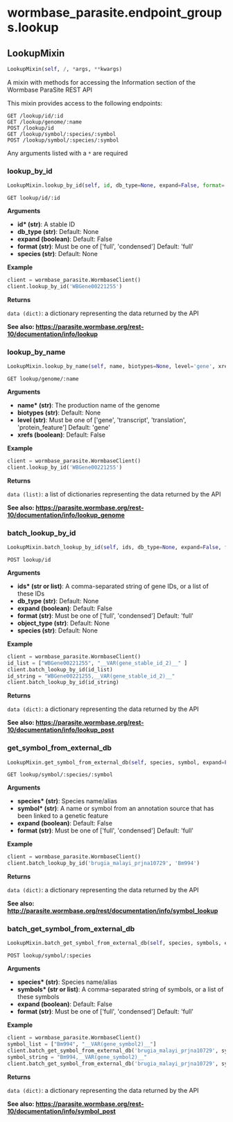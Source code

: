 <h1 id="wormbase_parasite.endpoint_groups.lookup">wormbase_parasite.endpoint_groups.lookup</h1>


<h2 id="wormbase_parasite.endpoint_groups.lookup.LookupMixin">LookupMixin</h2>

```python
LookupMixin(self, /, *args, **kwargs)
```
A mixin with methods for accessing the Information section of the Wormbase ParaSite REST API

This mixin provides access to the following endpoints:

```
GET /lookup/id/:id
GET /lookup/genome/:name
POST /lookup/id
GET /lookup/symbol/:species/:symbol
POST /lookup/symbol/:species/:symbol
```

Any arguments listed with a `*` are required


<h3 id="wormbase_parasite.endpoint_groups.lookup.LookupMixin.lookup_by_id">lookup_by_id</h3>

```python
LookupMixin.lookup_by_id(self, id, db_type=None, expand=False, format='full', species=None)
```
`GET lookup/id/:id`

__Arguments__

- __id* (str)__: A stable ID
- __db_type (str)__: Default: None
- __expand (boolean)__: Default: False
- __format (str)__: Must be one of ['full', 'condensed'] Default: 'full'
- __species (str)__: Default: None

__Example__

```python
client = wormbase_parasite.WormbaseClient()
client.lookup_by_id('WBGene00221255')
```

__Returns__

`data (dict)`: a dictionary representing the data returned by the API

__See also: https://parasite.wormbase.org/rest-10/documentation/info/lookup__



<h3 id="wormbase_parasite.endpoint_groups.lookup.LookupMixin.lookup_by_name">lookup_by_name</h3>

```python
LookupMixin.lookup_by_name(self, name, biotypes=None, level='gene', xrefs=False)
```
`GET lookup/genome/:name`

__Arguments__

- __name* (str)__: The production name of the genome
- __biotypes (str)__: Default: None
- __level (str)__: Must be one of ['gene', 'transcript', 'translation', 'protein_feature'] Default: 'gene'
- __xrefs (boolean)__: Default: False

__Example__

```python
client = wormbase_parasite.WormbaseClient()
client.lookup_by_id('WBGene00221255')
```

__Returns__

`data (list)`: a list of dictionaries representing the data returned by the API

__See also: https://parasite.wormbase.org/rest-10/documentation/info/lookup_genome__



<h3 id="wormbase_parasite.endpoint_groups.lookup.LookupMixin.batch_lookup_by_id">batch_lookup_by_id</h3>

```python
LookupMixin.batch_lookup_by_id(self, ids, db_type=None, expand=False, format='full', object_type=None, species=None)
```
`POST lookup/id`

__Arguments__

- __ids* (str or list)__: A comma-separated string of gene IDs, or a list of these IDs
- __db_type (str)__: Default: None
- __expand (boolean)__: Default: False
- __format (str)__: Must be one of ['full', 'condensed'] Default: 'full'
- __object_type (str)__: Default: None
- __species (str)__: Default: None

__Example__

```python
client = wormbase_parasite.WormbaseClient()
id_list = ["WBGene00221255", "__VAR(gene_stable_id_2)__" ]
client.batch_lookup_by_id(id_list)
id_string = "WBGene00221255,__VAR(gene_stable_id_2)__"
client.batch_lookup_by_id(id_string)
```

__Returns__

`data (dict)`: a dictionary representing the data returned by the API

__See also: https://parasite.wormbase.org/rest-10/documentation/info/lookup_post__



<h3 id="wormbase_parasite.endpoint_groups.lookup.LookupMixin.get_symbol_from_external_db">get_symbol_from_external_db</h3>

```python
LookupMixin.get_symbol_from_external_db(self, species, symbol, expand=False, format='full')
```
`GET lookup/symbol/:species/:symbol`

__Arguments__

- __species* (str)__: Species name/alias
- __symbol* (str)__: A name or symbol from an annotation source that has been linked to a genetic feature
- __expand (boolean)__: Default: False
- __format (str)__: Must be one of ['full', 'condensed'] Default: 'full'

__Example__

```python
client = wormbase_parasite.WormbaseClient()
client.batch_lookup_by_id('brugia_malayi_prjna10729', 'Bm994')
```

__Returns__

`data (dict)`: a dictionary representing the data returned by the API


__See also: http://parasite.wormbase.org/rest/documentation/info/symbol_lookup__



<h3 id="wormbase_parasite.endpoint_groups.lookup.LookupMixin.batch_get_symbol_from_external_db">batch_get_symbol_from_external_db</h3>

```python
LookupMixin.batch_get_symbol_from_external_db(self, species, symbols, expand=False, format='full')
```
`POST lookup/symbol/:species`

__Arguments__

- __species* (str)__: Species name/alias
- __symbols* (str or list)__: A comma-separated string of symbols, or a list of these symbols
- __expand (boolean)__: Default: False
- __format (str)__: Must be one of ['full', 'condensed'] Default: 'full'

__Example__

```python
client = wormbase_parasite.WormbaseClient()
symbol_list = ["Bm994", "__VAR(gene_symbol2)__"]
client.batch_get_symbol_from_external_db('brugia_malayi_prjna10729', symbol_list)
symbol_string = "Bm994,__VAR(gene_symbol2)__"
client.batch_get_symbol_from_external_db('brugia_malayi_prjna10729', symbol_string)
```

__Returns__

`data (dict)`: a dictionary representing the data returned by the API


__See also: https://parasite.wormbase.org/rest-10/documentation/info/symbol_post__



